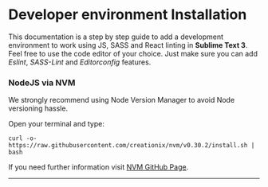 # Developer environment Installation
This documentation is a step by step guide to add a development environment to work using JS, SASS and React linting in **Sublime Text 3**. Feel free to use the code editor of your choice. Just make sure you can add *Eslint*, *SASS-Lint* and *Editorconfig* features.

### NodeJS via NVM

We strongly recommend using Node Version Manager to avoid Node versioning hassle.

Open your terminal and type:

````
curl -o- https://raw.githubusercontent.com/creationix/nvm/v0.30.2/install.sh | bash

````

If you need further information visit [NVM GitHub Page](https://github.com/creationix/nvm).

---

